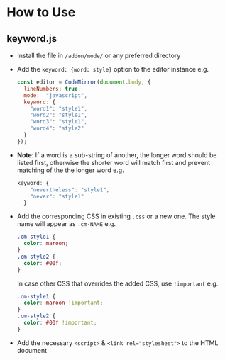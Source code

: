 # How to Use

## keyword.js

- Install the file in `/addon/mode/` or any preferred directory
- Add the `keyword: {word: style}` option to the editor instance e.g.
 
    ```js
    const editor = CodeMirror(document.body, {
      lineNumbers: true,
      mode:  "javascript",
      keyword: {
        "word1": "style1",
        "word2": "style1",
        "word3": "style1",
        "word4": "style2"
      }
    });
    ```
- **Note**: If a word is a sub-string of another, the longer word should be listed first, otherwise the shorter word will match first and prevent matching of the the longer word e.g.

    ```js
    keyword: {
        "nevertheless": "style1",
        "never": "style1"
      }
    ```

- Add the corresponding CSS in existing `.css` or a new one. The style name will appear as `.cm-NAME` e.g.

    ```css
    .cm-style1 {
      color: maroon;
    }
    .cm-style2 {
      color: #00f;
    }
    ```

    In case other CSS that overrides the added CSS, use `!important` e.g.
    
    ```css
    .cm-style1 {
      color: maroon !important;
    }
    .cm-style2 {
      color: #00f !important;
    }
    ```

- Add the necessary `<script>` & `<link rel="stylesheet">` to the HTML document
